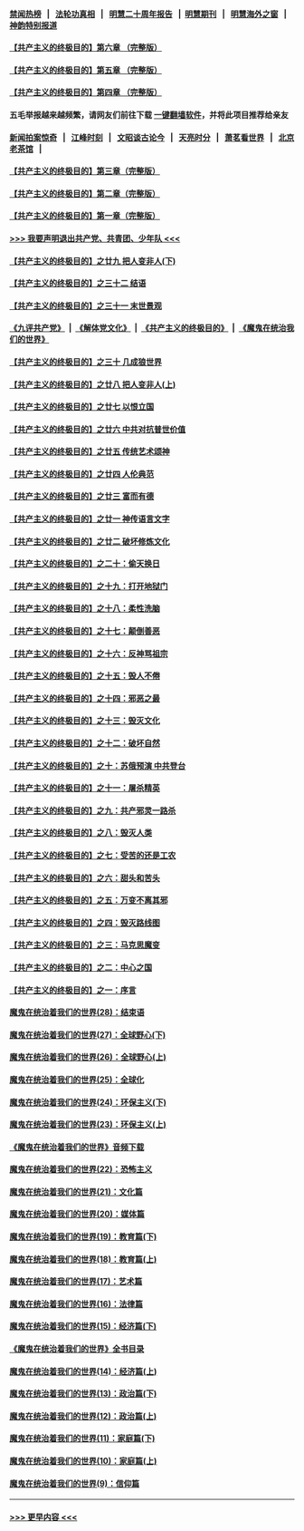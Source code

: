 #### [禁闻热榜](热点新闻.md?=0)  &nbsp;&nbsp;|&nbsp;&nbsp; [法轮功真相](https://github.com/gfw-breaker/truth/blob/master/README.md?=0) &nbsp;&nbsp;|&nbsp;&nbsp; [明慧二十周年报告](https://github.com/gfw-breaker/mh-reports/blob/master/README.md?=0) &nbsp;&nbsp;|&nbsp;&nbsp;[明慧期刊](https://github.com/gfw-breaker/mh-qikan) &nbsp;&nbsp;|&nbsp;&nbsp; [明慧海外之窗](https://github.com/gfw-breaker/mh-news/blob/master/README.md?=0) &nbsp;&nbsp;|&nbsp;&nbsp; [神韵特别报道](https://github.com/gfw-breaker/mh-news/blob/master/shenyun.md?=0)
#### [【共产主义的终极目的】第六章 （完整版）](../pages/nsc422/n11428913.md?t=03151631) 
#### [【共产主义的终极目的】第五章 （完整版）](../pages/nsc422/n11428912.md?t=03151631) 
#### [【共产主义的终极目的】第四章 （完整版）](../pages/nsc422/n11428907.md?t=03151631) 
#### 五毛举报越来越频繁，请网友们前往下载 [一键翻墙软件](https://github.com/gfw-breaker/ssr-accounts)，并将此项目推荐给亲友
#### [新闻拍案惊奇](https://github.com/gfw-breaker/banned-news/blob/master/pages/link4.md) &nbsp;&nbsp;|&nbsp;&nbsp; [江峰时刻](https://github.com/gfw-breaker/banned-news/blob/master/pages/link4.md) &nbsp;&nbsp;|&nbsp;&nbsp; [文昭谈古论今](https://github.com/gfw-breaker/banned-news/blob/master/pages/link4.md) &nbsp;&nbsp;|&nbsp;&nbsp; [天亮时分](https://github.com/gfw-breaker/banned-news/blob/master/pages/link4.md) &nbsp;&nbsp;|&nbsp;&nbsp; [萧茗看世界](https://github.com/gfw-breaker/banned-news/blob/master/pages/link4.md) &nbsp;&nbsp;|&nbsp;&nbsp; [北京老茶馆](https://github.com/gfw-breaker/banned-news/blob/master/pages/link4.md) &nbsp;&nbsp;|&nbsp;&nbsp; 
#### [【共产主义的终极目的】第三章（完整版）](../pages/nsc422/n11428848.md?t=03151631) 
#### [【共产主义的终极目的】第二章（完整版）](../pages/nsc422/n11428831.md?t=03151631) 
#### [【共产主义的终极目的】第一章（完整版）](../pages/nsc422/n11417651.md?t=03151631) 
#### [>>> 我要声明退出共产党、共青团、少年队 <<<](https://github.com/begood0513/goodnews/blob/master/quit/letter.md) 
#### [【共产主义的终极目的】之廿九 把人变非人(下)](../pages/nsc422/n11344140.md?t=03151631) 
#### [【共产主义的终极目的】之三十二 结语](../pages/nsc422/n11360535.md?t=03151631) 
#### [【共产主义的终极目的】之三十一 末世景观](../pages/nsc422/n11351129.md?t=03151631) 
#### [《九评共产党》](https://github.com/begood0513/9ping.md/blob/master/README.md) &nbsp;|&nbsp; [《解体党文化》](../../../../jtdwh.md/blob/master/README.md)  &nbsp;|&nbsp; [《共产主义的终极目的》](../../../../gczydzjmd.md/blob/master/README.md) &nbsp;|&nbsp; [《魔鬼在统治我们的世界》](../../../../mgztzwmdsj.md/blob/master/README.md) 
#### [【共产主义的终极目的】之三十 几成狼世界](../pages/nsc422/n11348280.md?t=03151631) 
#### [【共产主义的终极目的】之廿八 把人变非人(上)](../pages/nsc422/n11340492.md?t=03151631) 
#### [【共产主义的终极目的】之廿七 以恨立国](../pages/nsc422/n11336944.md?t=03151631) 
#### [【共产主义的终极目的】之廿六 中共对抗普世价值](../pages/nsc422/n11324785.md?t=03151631) 
#### [【共产主义的终极目的】之廿五 传统艺术颂神](../pages/nsc422/n11296396.md?t=03151631) 
#### [【共产主义的终极目的】之廿四 人伦典范](../pages/nsc422/n11296397.md?t=03151631) 
#### [【共产主义的终极目的】之廿三 富而有德](../pages/nsc422/n11283598.md?t=03151631) 
#### [【共产主义的终极目的】之廿一 神传语言文字](../pages/nsc422/n11263265.md?t=03151631) 
#### [【共产主义的终极目的】之廿二 破坏修炼文化](../pages/nsc422/n11245728.md?t=03151631) 
#### [【共产主义的终极目的】之二十：偷天换日](../pages/nsc422/n11238846.md?t=03151631) 
#### [【共产主义的终极目的】之十九：打开地狱门](../pages/nsc422/n11206376.md?t=03151631) 
#### [【共产主义的终极目的】之十八：柔性洗脑](../pages/nsc422/n11199994.md?t=03151631) 
#### [【共产主义的终极目的】之十七：颠倒善恶](../pages/nsc422/n11179782.md?t=03151631) 
#### [【共产主义的终极目的】之十六：反神骂祖宗](../pages/nsc422/n11166798.md?t=03151631) 
#### [【共产主义的终极目的】之十五：毁人不倦](../pages/nsc422/n11166792.md?t=03151631) 
#### [【共产主义的终极目的】之十四：邪恶之最](../pages/nsc422/n11150249.md?t=03151631) 
#### [【共产主义的终极目的】之十三：毁灭文化](../pages/nsc422/n11135227.md?t=03151631) 
#### [【共产主义的终极目的】之十二：破坏自然](../pages/nsc422/n11135214.md?t=03151631) 
#### [【共产主义的终极目的】之十：苏俄预演 中共登台](../pages/nsc422/n11118424.md?t=03151631) 
#### [【共产主义的终极目的】之十一：屠杀精英](../pages/nsc422/n11118442.md?t=03151631) 
#### [【共产主义的终极目的】之九：共产邪灵一路杀](../pages/nsc422/n11114139.md?t=03151631) 
#### [【共产主义的终极目的】之八：毁灭人类](../pages/nsc422/n11108503.md?t=03151631) 
#### [【共产主义的终极目的】之七：受苦的还是工农](../pages/nsc422/n11101809.md?t=03151631) 
#### [【共产主义的终极目的】之六：甜头和苦头](../pages/nsc422/n11096971.md?t=03151631) 
#### [【共产主义的终极目的】之五：万变不离其邪](../pages/nsc422/n11091285.md?t=03151631) 
#### [【共产主义的终极目的】之四：毁灭路线图](../pages/nsc422/n11086284.md?t=03151631) 
#### [【共产主义的终极目的】之三：马克思魔变](../pages/nsc422/n11061941.md?t=03151631) 
#### [【共产主义的终极目的】之二：中心之国](../pages/nsc422/n11047728.md?t=03151631) 
#### [【共产主义的终极目的】之一：序言](../pages/nsc422/n11086077.md?t=03151631) 
#### [魔鬼在统治着我们的世界(28)：结束语](../pages/nsc422/n10936246.md?t=03151631) 
#### [魔鬼在统治着我们的世界(27)：全球野心(下)](../pages/nsc422/n10928319.md?t=03151631) 
#### [魔鬼在统治着我们的世界(26)：全球野心(上)](../pages/nsc422/n10900318.md?t=03151631) 
#### [魔鬼在统治着我们的世界(25)：全球化](../pages/nsc422/n10788205.md?t=03151631) 
#### [魔鬼在统治着我们的世界(24)：环保主义(下)](../pages/nsc422/n10695307.md?t=03151631) 
#### [魔鬼在统治着我们的世界(23)：环保主义(上)](../pages/nsc422/n10688613.md?t=03151631) 
#### [《魔鬼在统治着我们的世界》音频下载](../pages/nsc422/n10635553.md?t=03151631) 
#### [魔鬼在统治着我们的世界(22)：恐怖主义](../pages/nsc422/n10614727.md?t=03151631) 
#### [魔鬼在统治着我们的世界(21)：文化篇](../pages/nsc422/n10597706.md?t=03151631) 
#### [魔鬼在统治着我们的世界(20)：媒体篇](../pages/nsc422/n10586579.md?t=03151631) 
#### [魔鬼在统治着我们的世界(19)：教育篇(下)](../pages/nsc422/n10564808.md?t=03151631) 
#### [魔鬼在统治着我们的世界(18)：教育篇(上)](../pages/nsc422/n10526970.md?t=03151631) 
#### [魔鬼在统治着我们的世界(17)：艺术篇](../pages/nsc422/n10499093.md?t=03151631) 
#### [魔鬼在统治着我们的世界(16)：法律篇](../pages/nsc422/n10485969.md?t=03151631) 
#### [魔鬼在统治着我们的世界(15)：经济篇(下)](../pages/nsc422/n10469975.md?t=03151631) 
#### [《魔鬼在统治着我们的世界》全书目录](../pages/nsc422/n10464261.md?t=03151631) 
#### [魔鬼在统治着我们的世界(14)：经济篇(上)](../pages/nsc422/n10457370.md?t=03151631) 
#### [魔鬼在统治着我们的世界(13)：政治篇(下)](../pages/nsc422/n10448270.md?t=03151631) 
#### [魔鬼在统治着我们的世界(12)：政治篇(上)](../pages/nsc422/n10444576.md?t=03151631) 
#### [魔鬼在统治着我们的世界(11)：家庭篇(下)](../pages/nsc422/n10440961.md?t=03151631) 
#### [魔鬼在统治着我们的世界(10)：家庭篇(上)](../pages/nsc422/n10435448.md?t=03151631) 
#### [魔鬼在统治着我们的世界(9)：信仰篇](../pages/nsc422/n10432159.md?t=03151631) 

----
#### [ >>> 更早内容 <<< ](../indexes/nsc422-earlier.md)
